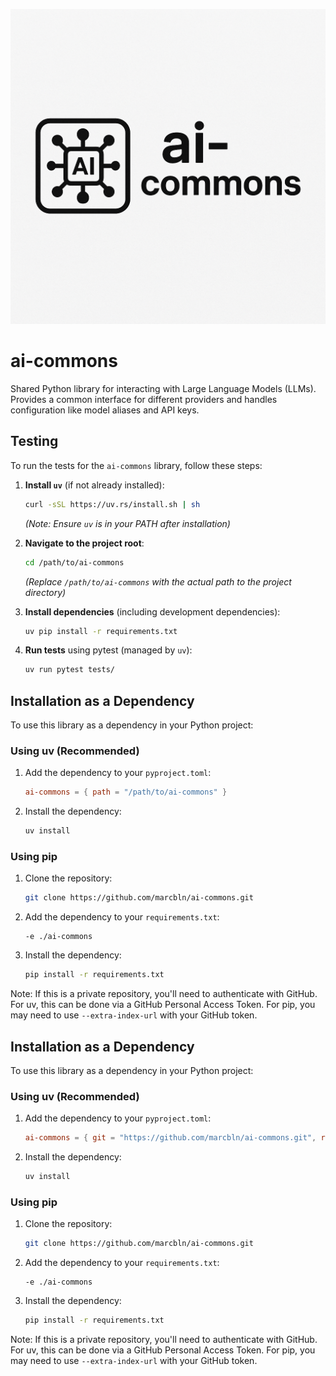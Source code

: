 ![Minimalist AI Logo](ai-commons-logo.png)
# ai-commons

Shared Python library for interacting with Large Language Models (LLMs). Provides a common interface for different providers and handles configuration like model aliases and API keys.


## Testing

To run the tests for the `ai-commons` library, follow these steps:

1.  **Install `uv`** (if not already installed):
    ```bash
    curl -sSL https://uv.rs/install.sh | sh
    ```
    *(Note: Ensure `uv` is in your PATH after installation)*

2.  **Navigate to the project root**:
    ```bash
    cd /path/to/ai-commons 
    ``` 
    *(Replace `/path/to/ai-commons` with the actual path to the project directory)*

3.  **Install dependencies** (including development dependencies):
    ```bash
    uv pip install -r requirements.txt
    ```

4.  **Run tests** using pytest (managed by `uv`):
    ```bash
    uv run pytest tests/
## Installation as a Dependency

To use this library as a dependency in your Python project:

### Using uv (Recommended)

1. Add the dependency to your `pyproject.toml`:
   ```toml
   ai-commons = { path = "/path/to/ai-commons" }
   ```

2. Install the dependency:
   ```bash
   uv install
   ```

### Using pip

1. Clone the repository:
   ```bash
   git clone https://github.com/marcbln/ai-commons.git
   ```

2. Add the dependency to your `requirements.txt`:
   ```text
   -e ./ai-commons
   ```

3. Install the dependency:
   ```bash
   pip install -r requirements.txt
   ```

Note: If this is a private repository, you'll need to authenticate with GitHub. For uv, this can be done via a GitHub Personal Access Token. For pip, you may need to use `--extra-index-url` with your GitHub token.
## Installation as a Dependency

To use this library as a dependency in your Python project:

### Using uv (Recommended)

1. Add the dependency to your `pyproject.toml`:
   ```toml
   ai-commons = { git = "https://github.com/marcbln/ai-commons.git", rev = "main" }
   ```

2. Install the dependency:
   ```bash
   uv install
   ```

### Using pip

1. Clone the repository:
   ```bash
   git clone https://github.com/marcbln/ai-commons.git
   ```

2. Add the dependency to your `requirements.txt`:
   ```text
   -e ./ai-commons
   ```

3. Install the dependency:
   ```bash
   pip install -r requirements.txt
   ```

Note: If this is a private repository, you'll need to authenticate with GitHub. For uv, this can be done via a GitHub Personal Access Token. For pip, you may need to use `--extra-index-url` with your GitHub token.
